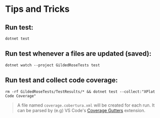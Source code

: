 # Tips and Tricks

## Run test:

```shell
dotnet test
```

## Run test whenever a files are updated (saved):

```shell
dotnet watch --project GildedRoseTests test
```

## Run test and collect code coverage:

```shell
rm -rf GildedRoseTests/TestResults/* && dotnet test --collect:"XPlat Code Coverage"
```

> A file named `coverage.cobertura.xml` will be created for each run. It can be parsed by (e.g) VS Code's [Coverage Gutters](https://marketplace.visualstudio.com/items?itemName=ryanluker.vscode-coverage-gutters) extension.
